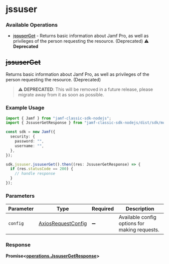 # jssuser

### Available Operations

* [~~jssuserGet~~](#jssuserget) - Returns basic information about Jamf Pro, as well as privileges of the person requesting the resource. (Deprecated) :warning: **Deprecated**

## ~~jssuserGet~~

Returns basic information about Jamf Pro, as well as privileges of the person requesting the resource. (Deprecated)

> :warning: **DEPRECATED**: This will be removed in a future release, please migrate away from it as soon as possible.

### Example Usage

```typescript
import { Jamf } from "jamf-classic-sdk-nodejs";
import { JssuserGetResponse } from "jamf-classic-sdk-nodejs/dist/sdk/models/operations";

const sdk = new Jamf({
  security: {
    password: "",
    username: "",
  },
});

sdk.jssuser.jssuserGet().then((res: JssuserGetResponse) => {
  if (res.statusCode == 200) {
    // handle response
  }
});
```

### Parameters

| Parameter                                                    | Type                                                         | Required                                                     | Description                                                  |
| ------------------------------------------------------------ | ------------------------------------------------------------ | ------------------------------------------------------------ | ------------------------------------------------------------ |
| `config`                                                     | [AxiosRequestConfig](https://axios-http.com/docs/req_config) | :heavy_minus_sign:                                           | Available config options for making requests.                |


### Response

**Promise<[operations.JssuserGetResponse](../../models/operations/jssusergetresponse.md)>**


